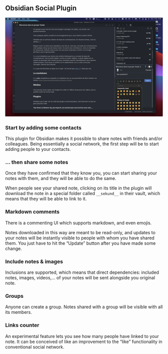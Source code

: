 ## Obsidian Social Plugin

![screenshot-full](screenshot-full.png)

### Start by adding some contacts

This plugin for Obsidian makes it possible to share notes with friends and/or colleagues. Being essentially a social network, the first step will be to start adding people to your contacts.

### ... then share some notes

Once they have confirmed that they know you, you can start sharing your notes with them, and they will be able to do the same.

When people see your shared note, clicking on its title in the plugin will download the note in a special folder called `__sekund__` in their vault, which means that they will be able to link to it.

### Markdown comments

There is a commenting UI which supports markdown, and even emojis.

Notes downloaded in this way are meant to be read-only, and updates to your notes will be instantly visible to people with whom you have shared them. You just have to hit the “Update” button after you have made some change.

### Include notes & images

Inclusions are supported, which means that direct dependencies: included notes, images, videos,… of your notes will be sent alongside you original note.

### Groups

Anyone can create a group. Notes shared with a group will be visible with all its members.

### Links counter

An experimental feature lets you see how many people have linked to your note. It can be conceived of like an improvement to the “like” functionality in conventional social network.
